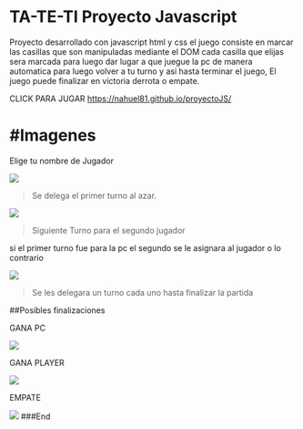 # TA-TE-TI  Proyecto Javascript

Proyecto desarrollado con javascript html y css
el juego consiste en marcar las casillas que son manipuladas mediante el DOM
cada casilla que elijas sera marcada para luego dar lugar a que juegue la pc de manera automatica para luego volver a tu turno y asi hasta terminar el juego,
El juego puede finalizar en victoria derrota o empate.


CLICK PARA JUGAR  https://nahuel81.github.io/proyectoJS/


# #Imagenes

Elige tu nombre de Jugador

![](https://res.cloudinary.com/dkm0hdlgz/image/upload/v1669737378/tateti%20project/Captura_de_pantalla_2_jf8k69.png)



> Se delega el primer turno al azar.

![](https://res.cloudinary.com/dkm0hdlgz/image/upload/v1669737378/tateti%20project/Captura_de_pantalla_3_pddpgn.png)

> Siguiente Turno para el segundo jugador

si el primer turno fue para la pc el segundo se le asignara al jugador o lo contrario

![](https://res.cloudinary.com/dkm0hdlgz/image/upload/v1669737379/tateti%20project/Captura_de_pantalla_4_nlfxan.png)
> Se les delegara un turno cada uno hasta finalizar la partida

                
				
##Posibles finalizaciones

GANA PC

![](https://res.cloudinary.com/dkm0hdlgz/image/upload/v1669737379/tateti%20project/Captura_de_pantalla_5_do3lsc.png)

GANA PLAYER

![](https://res.cloudinary.com/dkm0hdlgz/image/upload/v1669737378/tateti%20project/Captura_de_pantalla_6_ghs7vf.png)

EMPATE

![](https://res.cloudinary.com/dkm0hdlgz/image/upload/v1669738668/tateti%20project/Captura_de_pantalla_7_alkdgi.png)
###End
